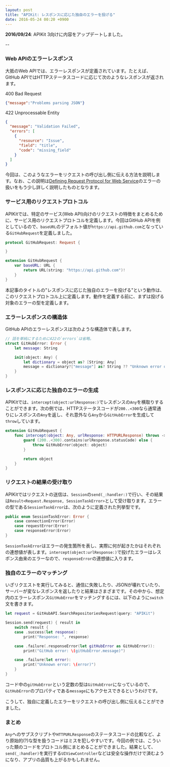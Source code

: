 ```yaml
---
layout: post
title: "APIKit: レスポンスに応じた独自のエラーを投げる"
date: 2016-05-24 00:20 +0900
---
```


**2016/09/24**: APIKit 3向けに内容をアップデートしました。

--

### Web APIのエラーレスポンス

大抵のWeb APIでは、エラーレスポンスが定義されています。たとえば、GitHub APIではHTTPステータスコードに応じて次のようなレスポンスが返されます。

400 Bad Request

```json
{"message":"Problems parsing JSON"}
```

422 Unprocessable Entity

```json
{
  "message": "Validation Failed",
  "errors": [
    {
      "resource": "Issue",
      "field": "title",
      "code": "missing_field"
    }
  ]
}
```

今回は、このようなエラーをリクエストの呼び出し側に伝える方法を説明します。なお、この説明は[Defining Request Protocol for Web Service](https://github.com/ishkawa/APIKit/blob/2.0.0/Documentation/DefiningRequestProtocolForWebService.md)のエラーの扱いをもう少し詳しく説明したものとなります。

### サービス用のリクエストプロトコル

APIKitでは、特定のサービス(Web API)向けのリクエストの特徴をまとめるために、サービス用のリクエストプロトコルを定義します。今回はGitHub APIを例としているので、`baseURL`のデフォルト値が`https://api.github.com`となっている`GitHubRequest`を定義しました。

```swift
protocol GitHubRequest: Request {

}

extension GitHubRequest {
    var baseURL: URL {
        return URL(string: "https://api.github.com")!
    }
}
```

本記事のタイトルの"レスポンスに応じた独自のエラーを投げる"という動作は、このリクエストプロトコル上に定義します。動作を定義する前に、まずは投げる対象のエラーの型を定義します。

### エラーレスポンスの構造体

GitHub APIのエラーレスポンスは次のような構造体で表します。

```swift
// 話を単純にするために422の`errors`は省略。
struct GitHubError: Error {
    let message: String

    init(object: Any) {
        let dictionary = object as? [String: Any]
        message = dictionary?["message"] as? String ?? "Unknown error occurred"
    }
}
```

### レスポンスに応じた独自のエラーの生成

APIKitでは、`intercept(object:urlResponse:)`でレスポンスの`Any`を横取りすることができます。次の例では、HTTPステータスコードが`200..<300`なら通常通りにレスポンスの`Any`を返し、それ意外なら`Any`から`GitHubError`を生成して`throw`しています。

```swift
extension GitHubRequest {
    func intercept(object: Any, urlResponse: HTTPURLResponse) throws -> Any {
        guard (200..<300).contains(urlResponse.statusCode) else {
            throw GitHubError(object: object)
        }

        return object
    }
}
```

### リクエストの結果の受け取り

APIKitではリクエストの送信は、`Session`の`send(_:handler:)`で行い、その結果は`Result<Request.Response, SessionTaskError>`として受け取ります。エラーの型である`SessionTaskError`は、次のように定義された列挙型です。

```swift
public enum SessionTaskError: Error {
    case connectionError(Error)
    case requestError(Error)
    case responseError(Error)
}
```

`SessionTaskError`はエラーの発生箇所を表し、実際に何が起きたかはそれぞれの連想値が表します。`intercept(object:urlResponse:)`で投げたエラーはレスポンス由来のエラーなので、`responseError`の連想値に入ります。

### 独自のエラーのマッチング

いざリクエストを実行してみると、通信に失敗したり、JSONが壊れていたり、サーバーが変なレスポンスを返したりと結果はさまざまです。その中から、想定内のエラーレスポンス`GitHubError`をマッチングするには、以下のように`switch`文を書きます。

```swift
let request = GitHubAPI.SearchRepositoriesRequest(query: "APIKit")

Session.send(request) { result in
    switch result {
    case .success(let response):
        print("Response: ", response)

    case .failure(.responseError(let gitHubError as GitHubError)):
        print("GitHub error: \(gitHubError.message)")

    case .failure(let error):
        print("Unknown error: \(error)")
    }
}
```

コード中の`gitHubError`という定数の型は`GitHubError`になっているので、`GitHubError`のプロパティである`message`にもアクセスできるというわけです。

こうして、独自に定義したエラーをリクエストの呼び出し側に伝えることができました。

### まとめ

`Any`へのサブスクリプトや`HTTPURLResponse`のステータスコードの比較など、より原始的(?)な型を扱うコードはミスを犯しやすいです。今回の例では、こういった類のコードをプロトコル側にまとめることができました。結果として、`send(_:handler)`を実行する`UIViewController`などは安全な操作だけで済むようになり、アプリの品質も上がるかもしれません。

